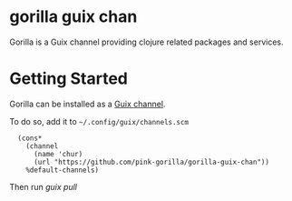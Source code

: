 # gorilla guix chan

Gorilla is a Guix channel providing clojure related packages and services.

# Getting Started

Gorilla can be installed as a [Guix channel](https://www.gnu.org/software/guix/manual/en/html_node/Channels.html).

To do so, add it to `~/.config/guix/channels.scm`

```
  (cons*
    (channel
      (name 'chur)
      (url "https://github.com/pink-gorilla/gorilla-guix-chan"))
    %default-channels)
```

Then run *guix pull*
